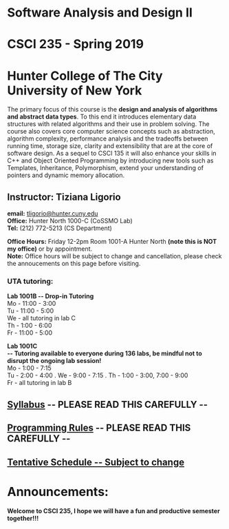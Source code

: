 # Software Analysis and Design II
# CSCI 235 - Spring 2019
# Hunter College of The City University of New York

The primary focus of this course is the **design and analysis of algorithms and abstract data types**. To this end it introduces elementary data structures with related algorithms and their use in problem solving. The course also covers core computer science concepts such as abstraction, algorithm complexity, performance analysis and the tradeoffs between running time, storage size, clarity and extensibility that are at the core of software design. As a sequel to CSCI 135 it will also enhance your skills in C++ and Object Oriented Programming by introducing new tools such as Templates, Inheritance, Polymorphism, extend your understanding of pointers and dynamic memory allocation.

## Instructor: Tiziana Ligorio
**email:** tligorio@hunter.cuny.edu    
**Office:** Hunter North 1000-C (CoSSMO Lab)   
**Tel:** (212) 772-5213 (CS Department)

**Office Hours:** Friday 12-2pm Room 1001-A Hunter North **(note this is NOT my office)** or by appointment.  
**Note:** Office hours will be subject to change and cancellation, please check the annoucements on this page before visiting.
  
  
### UTA tutoring: 
**Lab 1001B -- Drop-in Tutoring**   
Mo - 11:00 - 3:00  
Tu - 11:00 - 5:00  
We - all tutoring in lab C  
Th - 1:00 - 6:00  
Fr - 11:00 - 5:00

**Lab 1001C   
-- Tutoring available to everyone during 136 labs, be mindful not to disrupt the ongoing lab session!**       
Mo - 1:00 - 7:15  
Tu - 2:00 - 4:00 . 
We - 9:00 - 7:15 . 
Th - 1:00 - 3:00, 7:00 - 9:00  
Fr - all tutoring in lab B


## [Syllabus](documents/CSCI235_Spring2019_Syllabus.pdf)   **-- PLEASE READ THIS CAREFULLY --**


## [Programming Rules](documents/CSCI235_Spring2019_ProgrammingRules.pdf) **-- PLEASE READ THIS CAREFULLY --**

## [Tentative Schedule -- Subject to change](Spring2019_schedule.md)  


# Announcements:

**Welcome to CSCI 235, I hope we will have a fun and productive semester together!!!** 
